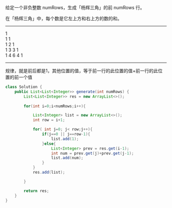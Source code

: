 给定一个非负整数 numRows，生成「杨辉三角」的前 numRows 行。

在「杨辉三角」中，每个数是它左上方和右上方的数的和。
***
1  
1 1  
1 2 1  
1 3 3 1  
1 4 6 4 1  
***

规律，就是前后都是1，其他位置的值，等于前一行的此位置的值+前一行的此位置的前一个值

```java
class Solution {
    public List<List<Integer>> generate(int numRows) {
        List<List<Integer>> res = new ArrayList<>();
        
        for(int i=0;i<numRows;i++){

            List<Integer> list = new ArrayList<>();
            int row = i+1;

            for( int j=0; j< row;j++){
                if(j==0 || j==row-1){
                    list.add(1);
                }else{
                    List<Integer> prev = res.get(i-1);
                    int num = prev.get(j)+prev.get(j-1);
                    list.add(num);
                }
            }
            res.add(list);

        }

        return res;
    }
}
```